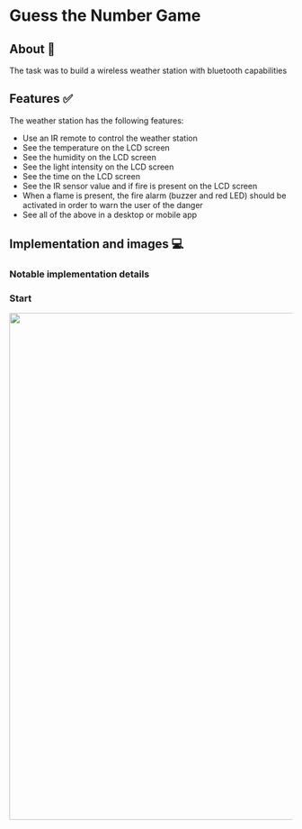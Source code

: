 # Guess the Number Game

## About :thought_balloon:
The task was to build a wireless weather station with bluetooth capabilities

## Features :white_check_mark:
The weather station has the following features:
- Use an IR remote to control the weather station 
-	See the temperature on the LCD screen
-	See the humidity on the LCD screen
-	See the light intensity on the LCD screen
-	See the time on the LCD screen
-	See the IR sensor value and if fire is present on the LCD screen
-	When a flame is present, the fire alarm (buzzer and red LED) should be activated in order to warn the user of the danger
-	See all of the above in a desktop or mobile app 


## Implementation and images :computer:

### Notable implementation details

### Start
<img src="/ss/start.PNG" width="900" >

